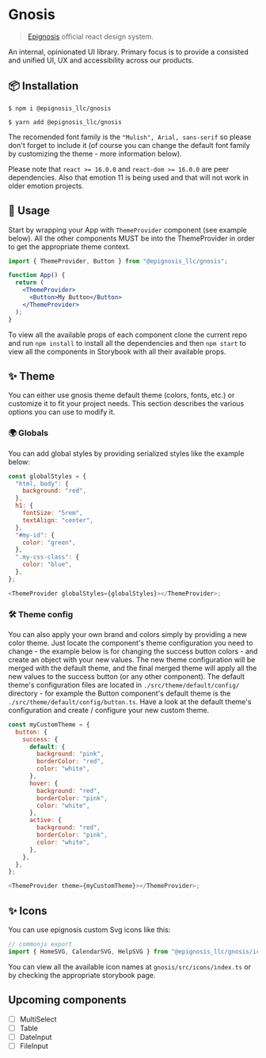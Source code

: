 # Gnosis

> [Epignosis](https://www.epignosishq.com/) official react design system.

An internal, opinionated UI library. Primary focus is to provide a consisted and unified UI, UX and accessibility across our products.

## 📦 Installation

```text
$ npm i @epignosis_llc/gnosis
```

```text
$ yarn add @epignosis_llc/gnosis
```

The recomended font family is the `"Mulish", Arial, sans-serif` so please don't forget to include it (of course you can change the default font family by customizing the theme - more information below).

Please note that `react >= 16.0.0` and `react-dom >= 16.0.0` are peer dependencies. Also that emotion 11 is being used and that will not work in older emotion projects.

## 🔨 Usage

Start by wrapping your App with `ThemeProvider` component (see example below). All the other components MUST be into the ThemeProvider in order to get the appropriate theme context.

```jsx
import { ThemeProvider, Button } from "@epignosis_llc/gnosis";

function App() {
  return (
    <ThemeProvider>
      <Button>My Button</Button>
    </ThemeProvider>
  );
}
```

To view all the available props of each component clone the current repo and run `npm install` to install all the dependencies and then `npm start` to view all the components in Storybook with all their available props.

## ✨ Theme

You can either use gnosis theme default theme (colors, fonts, etc.) or customize it to fit your project needs. This section describes the various options you can use to modify it.

### 🌍 Globals

You can add global styles by providing serialized styles like the example below:

```js
const globalStyles = {
  "html, body": {
    background: "red",
  },
  h1: {
    fontSize: "5rem",
    textAlign: "center",
  },
  "#my-id": {
    color: "green",
  },
  ".my-css-class": {
    color: "blue",
  },
};

<ThemeProvider globalStyles={globalStyles}></ThemeProvider>;
```

### 🛠 Theme config

You can also apply your own brand and colors simply by providing a new color theme. Just locate the component's theme configuration you need to change - the example below is for changing the success button colors - and create an object with your new values. The new theme configuration will be merged with the default theme, and the final merged theme will apply all the new values to the success button (or any other component). The default theme's configuration files are located in `./src/theme/default/config/` directory - for example the Button component's default theme is the `./src/theme/default/config/button.ts`. Have a look at the default theme's configuration and create / configure your new custom theme.

```js
const myCustomTheme = {
  button: {
    success: {
      default: {
        background: "pink",
        borderColor: "red",
        color: "white",
      },
      hover: {
        background: "red",
        borderColor: "pink",
        color: "white",
      },
      active: {
        background: "red",
        borderColor: "pink",
        color: "white",
      },
    },
  },
};

<ThemeProvider theme={myCustomTheme}></ThemeProvider>;
```

## ✨ Icons

You can use epignosis custom Svg icons like this:

```js
// commonjs export
import { HomeSVG, CalendarSVG, HelpSVG } from "@epignosis_llc/gnosis/icons/";
```

You can view all the available icon names at `gnosis/src/icons/index.ts` or by checking the appropriate storybook page.

## Upcoming components

- [ ] MultiSelect
- [ ] Table
- [ ] DateInput
- [ ] FileInput
